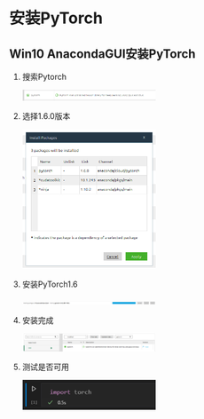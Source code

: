 # 安装PyTorch

## Win10 AnacondaGUI安装PyTorch

1. 搜索Pytorch

    <img src="img1.png" width="50%;" />

2. 选择1.6.0版本

    <img src="img2.png" width="50%;" />

3. 安装PyTorch1.6

    <img src="img3.png" width="50%;" />

4. 安装完成

    <img src="img4.png" width="50%;" />

5. 测试是否可用

    <img src="img5.png" width="50%;" />

